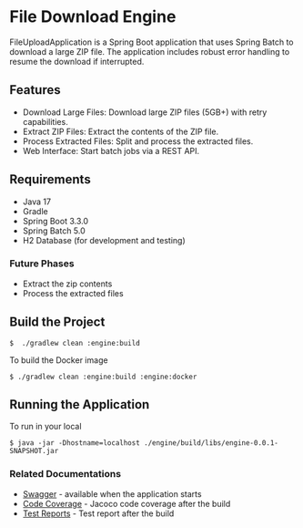# File Download Engine
FileUploadApplication is a Spring Boot application that uses Spring Batch to download a large ZIP file. The application includes robust error handling to resume the download if interrupted.

## Features
- Download Large Files: Download large ZIP files (5GB+) with retry capabilities.
- Extract ZIP Files: Extract the contents of the ZIP file.
- Process Extracted Files: Split and process the extracted files.
- Web Interface: Start batch jobs via a REST API.

## Requirements
- Java 17
- Gradle
- Spring Boot 3.3.0
- Spring Batch 5.0
- H2 Database (for development and testing)

### Future Phases
- Extract the zip contents
- Process the extracted files


## Build the Project
```
$  ./gradlew clean :engine:build 
```
To build the Docker image
```
$ ./gradlew clean :engine:build :engine:docker 
```

## Running the Application
To run in your local
```
$ java -jar -Dhostname=localhost ./engine/build/libs/engine-0.0.1-SNAPSHOT.jar
```

### Related Documentations

* [Swagger](http://localhost:8082/localhost/sample/swagger-ui.html) - available when the application starts
* [Code Coverage](./engine/build/reports/jacoco/test/html/index.html) - Jacoco code coverage after the build
* [Test Reports](./engine/build/reports/tests/test/index.html) - Test report after the build

